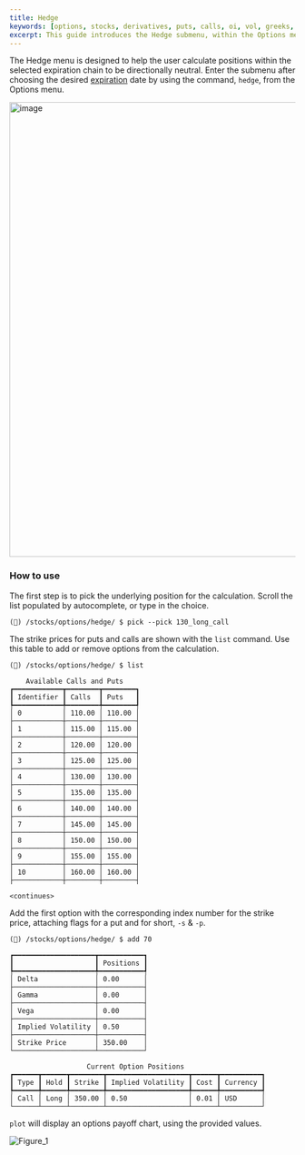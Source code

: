 ```yaml
---
title: Hedge
keywords: [options, stocks, derivatives, puts, calls, oi, vol, greeks, hedge, gamme, delta, theta, rho, vanna, vomma, phi, charm, iv, volatility, implied, realized, price, last, bid, ask, expiry, expiration, chains, chain, put, call, strategy]
excerpt: This guide introduces the Hedge submenu, within the Options menu, providing examples in use.
---
```

The Hedge menu is designed to help the user calculate positions within the selected expiration chain to be directionally neutral. Enter the submenu after choosing the desired <a href="/terminal/reference/stocks/options/exp" target="_blank" rel="noreferrer noopener">expiration</a> date by using the command, `hedge`, from the Options menu.

<img width="800" alt="image" src="https://user-images.githubusercontent.com/46355364/218986900-da12b720-b7d9-4a80-9943-3060d7f79b62.png">

### How to use

The first step is to pick the underlying position for the calculation. Scroll the list populated by autocomplete, or type in the choice.

```
(🦋) /stocks/options/hedge/ $ pick --pick 130_long_call
```

The strike prices for puts and calls are shown with the `list` command. Use this table to add or remove options from the calculation.

```
(🦋) /stocks/options/hedge/ $ list

    Available Calls and Puts
┏━━━━━━━━━━━━┳━━━━━━━━┳━━━━━━━━┓
┃ Identifier ┃ Calls  ┃ Puts   ┃
┡━━━━━━━━━━━━╇━━━━━━━━╇━━━━━━━━┩
│ 0          │ 110.00 │ 110.00 │
├────────────┼────────┼────────┤
│ 1          │ 115.00 │ 115.00 │
├────────────┼────────┼────────┤
│ 2          │ 120.00 │ 120.00 │
├────────────┼────────┼────────┤
│ 3          │ 125.00 │ 125.00 │
├────────────┼────────┼────────┤
│ 4          │ 130.00 │ 130.00 │
├────────────┼────────┼────────┤
│ 5          │ 135.00 │ 135.00 │
├────────────┼────────┼────────┤
│ 6          │ 140.00 │ 140.00 │
├────────────┼────────┼────────┤
│ 7          │ 145.00 │ 145.00 │
├────────────┼────────┼────────┤
│ 8          │ 150.00 │ 150.00 │
├────────────┼────────┼────────┤
│ 9          │ 155.00 │ 155.00 │
├────────────┼────────┼────────┤
│ 10         │ 160.00 │ 160.00 │
├────────────┼────────┼────────┤

<continues>
```

Add the first option with the corresponding index number for the strike price, attaching flags for a put and for short, `-s` & `-p`.

```
(🦋) /stocks/options/hedge/ $ add 70

┏━━━━━━━━━━━━━━━━━━━━┳━━━━━━━━━━━┓
┃                    ┃ Positions ┃
┡━━━━━━━━━━━━━━━━━━━━╇━━━━━━━━━━━┩
│ Delta              │ 0.00      │
├────────────────────┼───────────┤
│ Gamma              │ 0.00      │
├────────────────────┼───────────┤
│ Vega               │ 0.00      │
├────────────────────┼───────────┤
│ Implied Volatility │ 0.50      │
├────────────────────┼───────────┤
│ Strike Price       │ 350.00    │
└────────────────────┴───────────┘

                   Current Option Positions
┏━━━━━━┳━━━━━━┳━━━━━━━━┳━━━━━━━━━━━━━━━━━━━━┳━━━━━━┳━━━━━━━━━━┓
┃ Type ┃ Hold ┃ Strike ┃ Implied Volatility ┃ Cost ┃ Currency ┃
┡━━━━━━╇━━━━━━╇━━━━━━━━╇━━━━━━━━━━━━━━━━━━━━╇━━━━━━╇━━━━━━━━━━┩
│ Call │ Long │ 350.00 │ 0.50               │ 0.01 │ USD      │
└──────┴──────┴────────┴────────────────────┴──────┴──────────┘
```

`plot` will display an options payoff chart, using the provided values.

![Figure_1](https://user-images.githubusercontent.com/46355364/218987648-a5218bc4-8c27-49ce-9ca4-4275035d5525.png)
